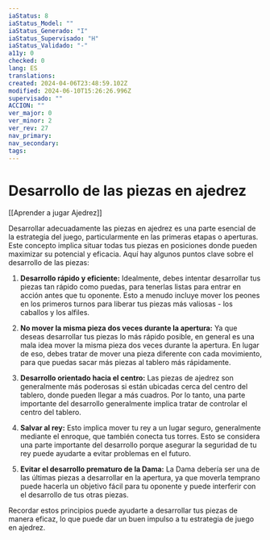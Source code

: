 ```yaml
---
iaStatus: 8
iaStatus_Model: ""
iaStatus_Generado: "I"
iaStatus_Supervisado: "H"
iaStatus_Validado: "-"
a11y: 0
checked: 0
lang: ES
translations: 
created: 2024-04-06T23:48:59.102Z
modified: 2024-06-10T15:26:26.996Z
supervisado: ""
ACCION: ""
ver_major: 0
ver_minor: 2
ver_rev: 27
nav_primary: 
nav_secondary: 
tags:
---
```

# Desarrollo de las piezas en ajedrez

[[Aprender a jugar Ajedrez]]

Desarrollar adecuadamente las piezas en ajedrez es una parte esencial de la estrategia del juego, particularmente en las primeras etapas o aperturas. Este concepto implica situar todas tus piezas en posiciones donde pueden maximizar su potencial y eficacia. Aquí hay algunos puntos clave sobre el desarrollo de las piezas:

1. **Desarrollo rápido y eficiente:** Idealmente, debes intentar desarrollar tus piezas tan rápido como puedas, para tenerlas listas para entrar en acción antes que tu oponente. Esto a menudo incluye mover los peones en los primeros turnos para liberar tus piezas más valiosas - los caballos y los alfiles.

2. **No mover la misma pieza dos veces durante la apertura:** Ya que deseas desarrollar tus piezas lo más rápido posible, en general es una mala idea mover la misma pieza dos veces durante la apertura. En lugar de eso, debes tratar de mover una pieza diferente con cada movimiento, para que puedas sacar más piezas al tablero más rápidamente.

3. **Desarrollo orientado hacia el centro:** Las piezas de ajedrez son generalmente más poderosas si están ubicadas cerca del centro del tablero, donde pueden llegar a más cuadros. Por lo tanto, una parte importante del desarrollo generalmente implica tratar de controlar el centro del tablero.

4. **Salvar al rey:** Esto implica mover tu rey a un lugar seguro, generalmente mediante el enroque, que también conecta tus torres. Esto se considera una parte importante del desarrollo porque asegurar la seguridad de tu rey puede ayudarte a evitar problemas en el futuro.

5. **Evitar el desarrollo prematuro de la Dama:** La Dama debería ser una de las últimas piezas a desarrollar en la apertura, ya que moverla temprano puede hacerla un objetivo fácil para tu oponente y puede interferir con el desarrollo de tus otras piezas.

Recordar estos principios puede ayudarte a desarrollar tus piezas de manera eficaz, lo que puede dar un buen impulso a tu estrategia de juego en ajedrez.
